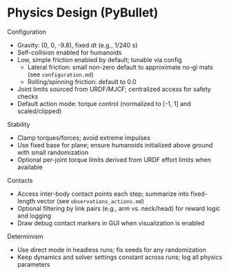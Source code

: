 # Physics Design (PyBullet)

Configuration

- Gravity: (0, 0, -9.8), fixed dt (e.g., 1/240 s)
- Self-collision enabled for humanoids
- Low, simple friction enabled by default; tunable via config
  - Lateral friction: small non-zero default to approximate no-gi mats (see `configuration.md`)
  - Rolling/spinning friction: default to 0.0
- Joint limits sourced from URDF/MJCF; centralized access for safety checks
- Default action mode: torque control (normalized to [-1, 1] and scaled/clipped)

Stability

- Clamp torques/forces; avoid extreme impulses
- Use fixed base for plane; ensure humanoids initialized above ground with small randomization
- Optional per-joint torque limits derived from URDF effort limits when available

Contacts

- Access inter-body contact points each step; summarize into fixed-length vector (see `observations_actions.md`)
- Optional filtering by link pairs (e.g., arm vs. neck/head) for reward logic and logging
- Draw debug contact markers in GUI when visualization is enabled

Determinism

- Use direct mode in headless runs; fix seeds for any randomization
- Keep dynamics and solver settings constant across runs; log all physics parameters
